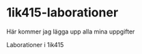 1ik415-laborationer
===================

Här kommer jag lägga upp alla mina uppgifter

Laborationer i 1ik415
